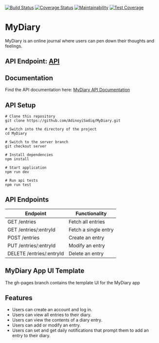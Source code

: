 [![Build Status](https://travis-ci.org/AdinoyiSadiq/MyDiary.svg?branch=server)](https://travis-ci.org/AdinoyiSadiq/MyDiary)
[![Coverage Status](https://coveralls.io/repos/github/AdinoyiSadiq/MyDiary/badge.svg?branch=server)](https://coveralls.io/github/AdinoyiSadiq/MyDiary?branch=server)
[![Maintainability](https://api.codeclimate.com/v1/badges/047ca4029459a4e72c0b/maintainability)](https://codeclimate.com/github/AdinoyiSadiq/MyDiary/maintainability)
[![Test Coverage](https://api.codeclimate.com/v1/badges/047ca4029459a4e72c0b/test_coverage)](https://codeclimate.com/github/AdinoyiSadiq/MyDiary/test_coverage)
# MyDiary

MyDiary is an online journal where users can pen down their thoughts and feelings.

## API Endpoint: [API](https://limitless-brook-47907.herokuapp.com/api/v1/entries)

## Documentation
Find the API documentation here: [MyDiary API Documentation](https://mydiary2.docs.apiary.io/)

## API Setup

```
# Clone this repository
git clone https://github.com/AdinoyiSadiq/MyDiary.git

# Switch into the directory of the project
cd MyDiary

# Switch to the server branch
git checkout server

# Install dependencies
npm install

# Start application 
npm run dev

# Run api tests
npm run test
```

## API Endpoints

| Endpoint                                         | Functionality                      |
| ------------------------------------------------ | ---------------------------------- |
| GET /entries                                     | Fetch all entries                  |
| GET /entries/:entryId                            | Fetch a single entry               |
| POST /entries                                    | Create an entry                    |
| PUT /entries/:entryId                            | Modify an entry                    |
| DELETE /entries/:entryId                         | Delete an entry                    |

## MyDiary App UI Template
The gh-pages branch contains the template UI for the MyDiary app

## Features
+ Users can create an account and log in.
+ Users can view all entries to their diary.
+ Users can view the contents of a diary entry.
+ Users can add or modify an entry.
+ Users can set and get daily notifications that prompt them to add an entry to their diary.